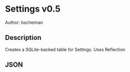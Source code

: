 # Settings v0.5

Author: bscheiman

## Description

Creates a SQLite-backed table for Settings. Uses Reflection

## JSON


